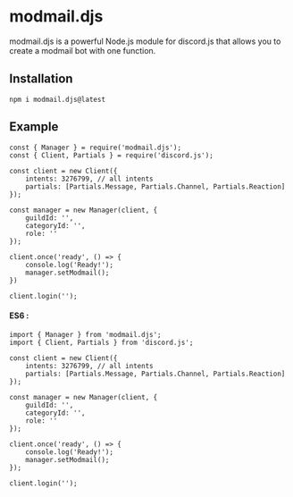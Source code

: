 # modmail.djs

modmail.djs is a powerful Node.js module for discord.js that allows you to create a modmail bot with one function.

## Installation
```console
npm i modmail.djs@latest
```
## Example
```JS
const { Manager } = require('modmail.djs');
const { Client, Partials } = require('discord.js');

const client = new Client({
    intents: 3276799, // all intents
    partials: [Partials.Message, Partials.Channel, Partials.Reaction]
});

const manager = new Manager(client, {
    guildId: '',
    categoryId: '',
    role: ''
});

client.once('ready', () => {
    console.log('Ready!');
    manager.setModmail();
})

client.login('');
```

#### ES6 :
```JS
import { Manager } from 'modmail.djs';
import { Client, Partials } from 'discord.js';

const client = new Client({
    intents: 3276799, // all intents
    partials: [Partials.Message, Partials.Channel, Partials.Reaction]
});

const manager = new Manager(client, {
    guildId: '',
    categoryId: '',
    role: ''
});

client.once('ready', () => {
    console.log('Ready!');
    manager.setModmail();
});

client.login('');
```